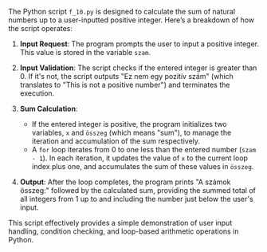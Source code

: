The Python script `f_10.py` is designed to calculate the sum of natural numbers up to a user-inputted positive integer. Here’s a breakdown of how the script operates:

1. **Input Request**: The program prompts the user to input a positive integer. This value is stored in the variable `szam`.

2. **Input Validation**: The script checks if the entered integer is greater than 0. If it's not, the script outputs "Ez nem egy pozitív szám" (which translates to "This is not a positive number") and terminates the execution.

3. **Sum Calculation**:
   - If the entered integer is positive, the program initializes two variables, `x` and `összeg` (which means "sum"), to manage the iteration and accumulation of the sum respectively.
   - A `for` loop iterates from 0 to one less than the entered number (`szam - 1`). In each iteration, it updates the value of `x` to the current loop index plus one, and accumulates the sum of these values in `összeg`.

4. **Output**: After the loop completes, the program prints "A számok összeg:" followed by the calculated sum, providing the summed total of all integers from 1 up to and including the number just below the user's input.

This script effectively provides a simple demonstration of user input handling, condition checking, and loop-based arithmetic operations in Python.